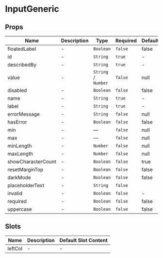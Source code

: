 # InputGeneric

## Props

<!-- @vuese:InputGeneric:props:start -->
|Name|Description|Type|Required|Default|
|---|---|---|---|---|
|floatedLabel|-|`Boolean`|`false`|false|
|id|-|`String`|`true`|-|
|describedBy|-|`String`|`true`|-|
|value|-|`String` /  `Number`|`false`|null|
|disabled|-|`Boolean`|`false`|false|
|name|-|`String`|`true`|-|
|label|-|`String`|`true`|-|
|errorMessage|-|`String`|`false`|null|
|hasError|-|`Boolean`|`false`|false|
|min|-|—|`false`|null|
|max|-|—|`false`|null|
|minLength|-|`Number`|`false`|null|
|maxLength|-|`Number`|`false`|null|
|showCharacterCount|-|`Boolean`|`false`|true|
|resetMarginTop|-|`Boolean`|`false`|false|
|darkMode|-|`Boolean`|`false`|false|
|placeholderText|-|`String`|`false`| |
|invalid|-|`Boolean`|`false`|-|
|required|-|`Boolean`|`false`|false|
|uppercase|-|`Boolean`|`false`|false|

<!-- @vuese:InputGeneric:props:end -->


## Slots

<!-- @vuese:InputGeneric:slots:start -->
|Name|Description|Default Slot Content|
|---|---|---|
|leftCol|-|-|

<!-- @vuese:InputGeneric:slots:end -->


